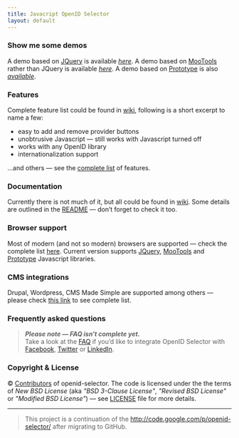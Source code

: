 ```yaml
---
title: Javacript OpenID Selector
layout: default
---
```

### Show me some demos

A demo based on [JQuery](http://jquery.com/) is available *[here](demos/demo.html)*. A demo based on [MooTools](http://mootools.net/) rather than JQuery is available *[here](demos/demo-mootools.html)*. A demo based on [Prototype](http://prototypejs.org/) is also *[available](demos/demo-prototype.html)*.

### Features

Complete feature list could be found in [wiki](//github.com/openid-selector/openid-selector/wiki#features-include), following is a short excerpt to name a few:

* easy to add and remove provider buttons
* unobtrusive Javascript — still works with Javascript turned off
* works with any OpenID library
* internationalization support

...and others — see the [complete list](//github.com/openid-selector/openid-selector/wiki#features-include) of features.

### Documentation

Currently there is not much of it, but all could be found in [wiki](//github.com/openid-selector/openid-selector/wiki). Some details are outlined in the [README](//github.com/openid-selector/openid-selector/blob/master/README.txt) — don’t forget to check it too.

### Browser support

Most of modern (and not so modern) browsers are supported — check the complete list [here](//github.com/openid-selector/openid-selector/wiki#tested-and-working-with). Current version supports [JQuery](http://www.jquery.com/), [MooTools](http://mootools.net/) and [Prototype](http://www.prototypejs.org/) Javascript libraries.

### CMS integrations

Drupal, Wordpress, CMS Made Simple are supported among others — please check [this link](//github.com/openid-selector/openid-selector/wiki#cms-integrations) to see complete list.

### Frequently asked questions

> _**Please note — FAQ isn't complete yet.**_<br />
> Take a look at the [FAQ](//github.com/openid-selector/openid-selector/wiki/3.-FAQ) if you’d like to integrate OpenID Selector with [Facebook](https://www.facebook.com/), [Twitter](https://twitter.com/) or [LinkedIn](https://www.linkedin.com/).


### Copyright & License

&copy; [Contributors](//github.com/openid-selector/openid-selector/graphs/contributors) of openid-selector. The code is licensed under the the terms of _New BSD License_ (aka _"BSD 3-Clause License"_, _"Revised BSD License"_ or _"Modified BSD License"_) — see [LICENSE](//github.com/openid-selector/openid-selector/blob/master/LICENSE) file for more details.

---

> This project is a continuation of the http://code.google.com/p/openid-selector/ after migrating to GitHub.
